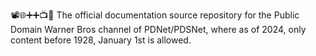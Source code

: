 📽️🌐️➕️➕️📺️💾️ The official documentation source repository for the Public Domain Warner Bros channel of PDNet/PDSNet, where as of 2024, only content before 1928, January 1st is allowed.
